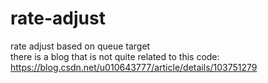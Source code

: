 # rate-adjust
rate adjust based on queue target  
there is a blog that is not quite related to this code:  
https://blog.csdn.net/u010643777/article/details/103751279  
